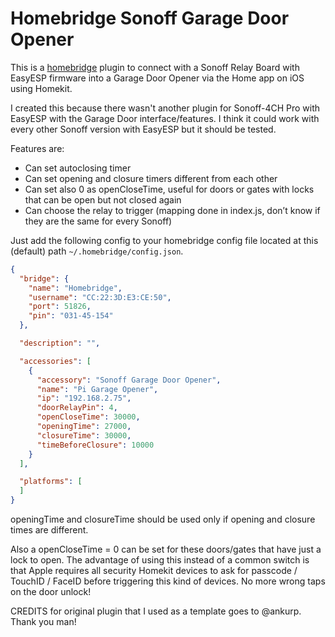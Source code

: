 # Homebridge Sonoff Garage Door Opener

This is a [homebridge](https://github.com/nfarina/homebridge) plugin to connect with a Sonoff Relay Board with EasyESP firmware into a Garage Door Opener via the Home app on iOS using Homekit.

I created this because there wasn't another plugin for Sonoff-4CH Pro with EasyESP with the Garage Door interface/features.
I think it could work with every other Sonoff version with EasyESP but it should be tested.

Features are:

- Can set autoclosing timer
- Can set opening and closure timers different from each other
- Can set also 0 as openCloseTime, useful for doors or gates with locks that can be open but not closed again
- Can choose the relay to trigger (mapping done in index.js, don’t know if they are the same for every Sonoff)


Just add the following config to your homebridge config file located at this (default) path `~/.homebridge/config.json`.

```json
{
  "bridge": {
    "name": "Homebridge",
    "username": "CC:22:3D:E3:CE:50",
    "port": 51826,
    "pin": "031-45-154"
  },

  "description": "",

  "accessories": [
    {
      "accessory": "Sonoff Garage Door Opener",
      "name": "Pi Garage Opener",
      "ip": "192.168.2.75",
      "doorRelayPin": 4,
      "openCloseTime": 30000,
      "openingTime": 27000,
      "closureTime": 30000,
      "timeBeforeClosure": 10000
    }
  ],

  "platforms": [
  ]
}
```

openingTime and closureTime should be used only if opening and closure times are different.

Also a openCloseTime = 0 can be set for these doors/gates that have just a lock to open. The advantage of using this instead of a common switch is that Apple requires all security Homekit devices to ask for passcode / TouchID / FaceID before triggering this kind of devices.
No more wrong taps on the door unlock!

CREDITS for original plugin that I used as a template goes to @ankurp. Thank you man!